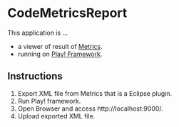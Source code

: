 # CodeMetricsReport

This application is ...

* a viewer of result of [Metrics](http://metrics.sourceforge.net/).
* running on [Play! Framework](http://www.playframework.org/).

## Instructions

1. Export XML file from Metrics that is a Eclipse plugin.
2. Run Play! framework.
3. Open Browser and access http://localhost:9000/.
4. Upload exported XML file.
